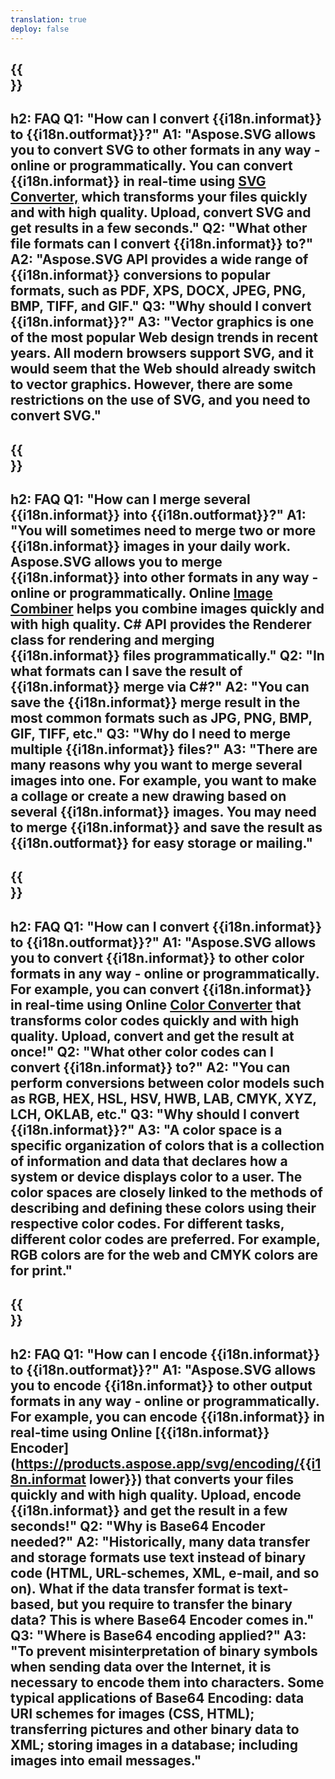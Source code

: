 ```yaml
---
translation: true
deploy: false
---
```


{{<section faq>}}
---
h2: FAQ
Q1: "How can I convert {{i18n.informat}} to {{i18n.outformat}}?"
A1: "Aspose.SVG allows you to convert SVG to other formats in any way - online or programmatically. You can convert {{i18n.informat}} in real-time using [SVG Converter,](https://products.aspose.app/svg/conversion/svg) which transforms your files quickly and with high quality. Upload, convert SVG and get results in a few seconds."
Q2: "What other file formats can I convert {{i18n.informat}} to?"
A2: "Aspose.SVG API provides a wide range of {{i18n.informat}} conversions to popular formats, such as PDF, XPS, DOCX, JPEG, PNG, BMP, TIFF, and GIF."
Q3: "Why should I convert {{i18n.informat}}?"
A3: "Vector graphics is one of the most popular Web design trends in recent years. All modern browsers support SVG, and it would seem that the Web should already switch to vector graphics. However, there are some restrictions on the use of SVG, and you need to convert SVG."
---

{{<section faq-merger>}}
---
h2: FAQ
Q1: "How can I merge several {{i18n.informat}} into {{i18n.outformat}}?"
A1: "You will sometimes need to merge two or more {{i18n.informat}} images in your daily work. Aspose.SVG allows you to merge {{i18n.informat}} into other formats in any way - online or programmatically. Online [Image Combiner](https://products.aspose.app/svg/merger) helps you combine images quickly and with high quality. C# API provides the Renderer class for rendering and merging {{i18n.informat}} files programmatically."
Q2: "In what formats can I save the result of {{i18n.informat}} merge via C#?"
A2: "You can save the {{i18n.informat}} merge result in the most common formats such as JPG, PNG, BMP, GIF, TIFF, etc."
Q3: "Why do I need to merge multiple {{i18n.informat}} files?"
A3: "There are many reasons why you want to merge several images into one. For example, you want to make a collage or create a new drawing based on several {{i18n.informat}} images. You may need to merge {{i18n.informat}} and save the result as {{i18n.outformat}} for easy storage or mailing."
---

{{<section faq-color>}}
---
h2: FAQ
Q1: "How can I convert {{i18n.informat}} to {{i18n.outformat}}?"
A1: "Aspose.SVG allows you to convert {{i18n.informat}} to other color formats in any way - online or programmatically. For example, you can convert {{i18n.informat}} in real-time using Online [Color Converter](https://products.aspose.app/svg/color-converter) that transforms color codes quickly and with high quality. Upload, convert and get the result at once!"
Q2: "What other color codes can I convert {{i18n.informat}} to?"
A2: "You can perform conversions between color models such as RGB, HEX, HSL, HSV, HWB, LAB, CMYK, XYZ, LCH, OKLAB, etc."
Q3: "Why should I convert {{i18n.informat}}?"
A3: "A color space is a specific organization of colors that is a collection of information and data that declares how a system or device displays color to a user. The color spaces are closely linked to the methods of describing and defining these colors using their respective color codes. For different tasks, different color codes are preferred. For example, RGB colors are for the web and CMYK colors are for print."
---

{{<section faq-encoder>}}
---
h2: FAQ
Q1: "How can I encode {{i18n.informat}} to {{i18n.outformat}}?"
A1: "Aspose.SVG allows you to encode {{i18n.informat}} to other output formats in any way - online or programmatically. For example, you can encode {{i18n.informat}} in real-time using Online [{{i18n.informat}} Encoder](https://products.aspose.app/svg/encoding/{{i18n.informat lower}}) that converts your files quickly and with high quality. Upload, encode {{i18n.informat}} and get the result in a few seconds!"
Q2: "Why is Base64 Encoder needed?"
A2: "Historically, many data transfer and storage formats use text instead of binary code (HTML, URL-schemes, XML, e-mail, and so on). What if the data transfer format is text-based, but you require to transfer the binary data? This is where Base64 Encoder comes in."
Q3: "Where is Base64 encoding applied?"
A3: "To prevent misinterpretation of binary symbols when sending data over the Internet, it is necessary to encode them into characters. Some typical applications of Base64 Encoding: data URI schemes for images (CSS, HTML); transferring pictures and other binary data to XML; storing images in a database; including images into email messages."
---